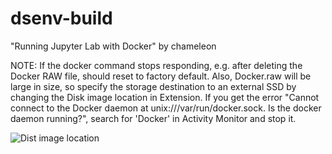 # dsenv-build
"Running Jupyter Lab with Docker" by chameleon

NOTE: If the docker command stops responding, e.g. after deleting the Docker RAW file, should reset to factory default.
Also, Docker.raw will be large in size, so specify the storage destination to an external SSD by changing the Disk image location in Extension.
If you get the error "Cannot connect to the Docker daemon at unix:///var/run/docker.sock. Is the docker daemon running?", search for 'Docker' in Activity Monitor and stop it.
      
![Dist image location](https://github.com/keita-sa/dsenv-build/assets/58361623/ee3d9f26-6102-4b7e-9da4-32f2b8eeeaa2)
